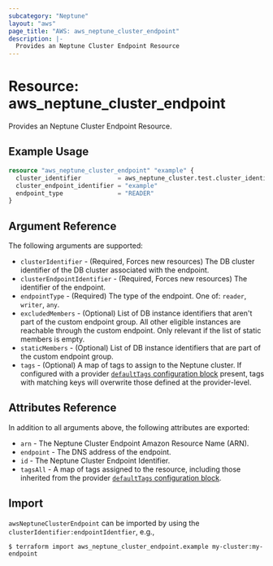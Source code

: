 ```yaml
---
subcategory: "Neptune"
layout: "aws"
page_title: "AWS: aws_neptune_cluster_endpoint"
description: |-
  Provides an Neptune Cluster Endpoint Resource
---
```


# Resource: aws_neptune_cluster_endpoint

Provides an Neptune Cluster Endpoint Resource.

## Example Usage

```terraform
resource "aws_neptune_cluster_endpoint" "example" {
  cluster_identifier          = aws_neptune_cluster.test.cluster_identifier
  cluster_endpoint_identifier = "example"
  endpoint_type               = "READER"
}
```

## Argument Reference

The following arguments are supported:

* `clusterIdentifier` - (Required, Forces new resources) The DB cluster identifier of the DB cluster associated with the endpoint.
* `clusterEndpointIdentifier` - (Required, Forces new resources) The identifier of the endpoint.
* `endpointType` - (Required) The type of the endpoint. One of: `reader`, `writer`, `any`.
* `excludedMembers` - (Optional) List of DB instance identifiers that aren't part of the custom endpoint group. All other eligible instances are reachable through the custom endpoint. Only relevant if the list of static members is empty.
* `staticMembers` - (Optional) List of DB instance identifiers that are part of the custom endpoint group.
* `tags` - (Optional) A map of tags to assign to the Neptune cluster. If configured with a provider [`defaultTags` configuration block](https://registry.terraform.io/providers/hashicorp/aws/latest/docs#default_tags-configuration-block) present, tags with matching keys will overwrite those defined at the provider-level.

## Attributes Reference

In addition to all arguments above, the following attributes are exported:

* `arn` - The Neptune Cluster Endpoint Amazon Resource Name (ARN).
* `endpoint` - The DNS address of the endpoint.
* `id` - The Neptune Cluster Endpoint Identifier.
* `tagsAll` - A map of tags assigned to the resource, including those inherited from the provider [`defaultTags` configuration block](https://registry.terraform.io/providers/hashicorp/aws/latest/docs#default_tags-configuration-block).

## Import

`awsNeptuneClusterEndpoint` can be imported by using the `clusterIdentifier:endpointIdentfier`, e.g.,

```
$ terraform import aws_neptune_cluster_endpoint.example my-cluster:my-endpoint
```

<!-- cache-key: cdktf-0.17.0-pre.15 input-6e8d0173446ed6504717cfd3d81715d6de7f390bcfe1270dcfa4417fc1e9bed6 -->